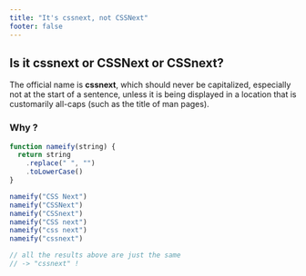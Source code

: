 ```yaml
---
title: "It's cssnext, not CSSNext"
footer: false
---
```


## Is it cssnext or CSSNext or CSSnext?

The official name is **cssnext**, which should never be capitalized, especially not at the start of a sentence, unless it is being displayed in a location that is customarily all-caps (such as the title of man pages).

### Why ?

```js
function nameify(string) {
  return string
    .replace(" ", "")
    .toLowerCase()
}

nameify("CSS Next")
nameify("CSSNext")
nameify("CSSnext")
nameify("CSS next")
nameify("css next")
nameify("cssnext")

// all the results above are just the same
// -> "cssnext" !
```
